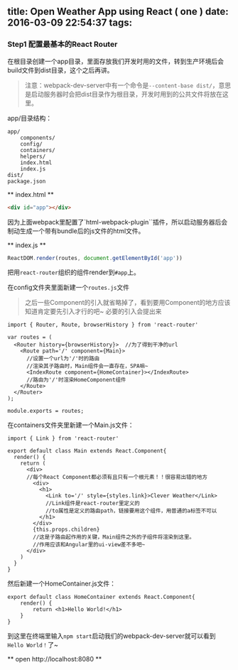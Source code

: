 title: Open Weather App using React ( one )
date: 2016-03-09 22:54:37
tags:
---
### Step1 配置最基本的React Router

在根目录创建一个app目录，里面存放我们开发时用的文件，转到生产环境后会build文件到dist目录，这个之后再讲。


> 注意：webpack-dev-server中有一个命令是`--content-base dist/`，意思是启动服务器时会把dist目录作为根目录，开发时用到的公共文件将放在这里。

app/目录结构：
```
app/
    components/
    config/
    containers/
    helpers/
    index.html
    index.js
dist/
package.json
```

** index.html **
```html
<div id="app"></div>
```
因为上面webpack里配置了`html-webpack-plugin``插件，所以启动服务器后会制动生成一个带有bundle后的js文件的html文件。

** index.js **
```javascript
ReactDOM.render(routes, document.getElementById('app'))
```
把用`react-router`组织的组件render到`#app`上。

在config文件夹里面新建一个`routes.js`文件

<!--more-->

> 之后一些Component的引入就省略掉了，看到要用Component的地方应该知道肯定要先引入才行的吧~ 必要的引入会提出来

```
import { Router, Route, browserHistory } from 'react-router'

var routes = (
  <Router history={browserHistory}>  //为了得到干净的url
    <Route path='/' component={Main}>
      //设置一个url为'/'时的路由
      //渲染其子路由时，Main组件会一直存在，SPA嘛~
      <IndexRoute component={HomeContainer}></IndexRoute>
      //路由为'/'时渲染HomeComponent组件
    </Route>
  </Router>
);

module.exports = routes;
```
在containers文件夹里新建一个Main.js文件：
```
import { Link } from 'react-router'

export default class Main extends React.Component{
  render() {
    return (
      <div>
      //每个React Component都必须有且只有一个根元素！！很容易出错的地方
        <div>
          <h1>
            <Link to='/' style={styles.link}>Clever Weather</Link>
            //Link组件是react-router里定义的
            //to属性是定义的路由path，链接要用这个组件，用普通的a标签不可以
          </h1>
        </div>
        {this.props.children}
        //这是子路由起作用的关键，Main组件之外的子组件将渲染到这里。
        //作用应该和Angular里的ui-view差不多吧~
      </div>
    )
  }
}
```

然后新建一个HomeContainer.js文件：
```
export default class HomeContainer extends React.Component{
    render() {
        return <h1>Hello World!</h1>
    }
}
```
到这里在终端里输入`npm start`启动我们的webpack-dev-server就可以看到`Hello World！`了~

** open http://localhost:8080 **